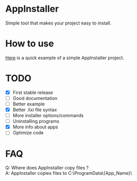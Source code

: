 # AppInstaller
Simple tool that makes your project easy to install.  

# How to use
[Here](https://github.com/LDev-IX/AppInstaller/tree/main/example) is a quick example of a simple AppInstaller project.

# TODO
- [x] First stable release
- [ ] Good documentation
- [ ] Better example
- [x] Better .lixi file syntax
- [ ] More installer options/commands
- [ ] Uninstalling programs
- [x] More info about apps
- [ ] Optimize code

# FAQ
Q: Where does AppInstaller copy files ?  
A: AppInstaller copies files to C:\ProgramData\\{App_Name}\  
